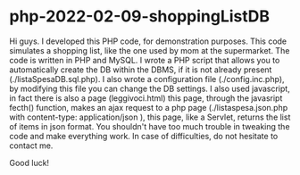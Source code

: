 # php-2022-02-09-shoppingListDB
Hi guys.
I developed this PHP code, for demonstration purposes.
This code simulates a shopping list, like the one used by mom at the supermarket.
The code is written in PHP and MySQL.
I wrote a PHP script that allows you to automatically create the DB within the DBMS, if it is not already present (./listaSpesaDB.sql.php).
I also wrote a configuration file (./config.inc.php), by modifying this file you can change the DB settings.
I also used javascript, in fact there is also a page (leggivoci.html) this page, through the javasript fecth() function, makes an ajax request to a php page (./listaspesa.json.php with content-type: application/json ), this page, like a Servlet, returns the list of items in json format.
You shouldn't have too much trouble in tweaking the code and make everything work.
In case of difficulties, do not hesitate to contact me.

Good luck!
